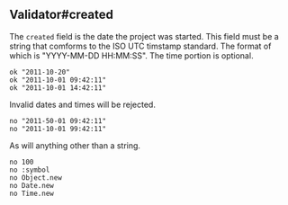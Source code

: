 ## Validator#created

The `created` field is the date the project was started. This field
must be a string that comforms to the ISO UTC timstamp standard.
The format of which is "YYYY-MM-DD HH:MM:SS". The time portion is
optional.

    ok "2011-10-20"
    ok "2011-10-01 09:42:11"
    ok "2011-10-01 14:42:11"

Invalid dates and times will be rejected.

    no "2011-50-01 09:42:11"
    no "2011-10-01 99:42:11"

As will anything other than a string.

    no 100
    no :symbol
    no Object.new
    no Date.new
    no Time.new

